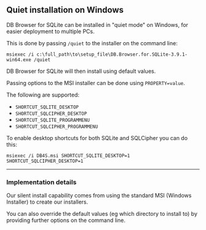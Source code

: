 ## Quiet installation on Windows

DB Browser for SQLite can be installed in "quiet mode" on Windows, for easier deployment to multiple PCs.

This is done by passing `/quiet` to the installer on the command line:

    msiexec /i c:\full_path\to\setup_file\DB.Browser.for.SQLite-3.9.1-win64.exe /quiet

DB Browser for SQLite will then install using default values.

Passing options to the MSI installer can be done using `PROPERTY=value`.

The following are supported:

* `SHORTCUT_SQLITE_DESKTOP`
* `SHORTCUT_SQLCIPHER_DESKTOP`
* `SHORTCUT_SQLITE_PROGRAMMENU`
* `SHORTCUT_SQLCIPHER_PROGRAMMENU`

To enable desktop shortcuts for both SQLite and SQLCipher you can do this:

`msiexec /i DB4S.msi SHORTCUT_SQLITE_DESKTOP=1 SHORTCUT_SQLCIPHER_DESKTOP=1`

---

### Implementation details

Our silent install capability comes from using the standard MSI (Windows Installer) to create our installers.

You can also override the default values (eg which directory to install to) by providing further options on the command line.
